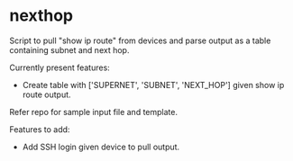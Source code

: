 # nexthop
Script to pull "show ip route" from devices and parse output as a table containing subnet and next hop.

Currently present features:
- Create table with ['SUPERNET', 'SUBNET', 'NEXT_HOP'] given show ip route output.

Refer repo for sample input file and template.

Features to add:
- Add SSH login given device to pull output.
